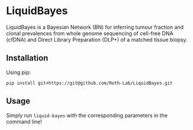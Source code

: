 # LiquidBayes
LiquidBayes is a Bayesian Network (BN) for inferring tumour fraction and clonal prevalences from whole genome sequencing of cell-free DNA (cfDNA) and Direct Library Preparation (DLP+) of a matched tissue biopsy. 

## Installation
Using pip:
```
pip install git+https://git@github.com/Roth-Lab/LiquidBayes.git
```

## Usage
Simply run `liquid-bayes` with the corresponding parameters in the command line!
